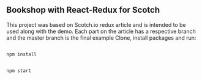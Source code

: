 ## Bookshop with React-Redux for Scotch

This project was based on Scotch.io redux article and is intended to be used along with the demo.
Each part on the article has a respective branch and the master branch is the final example
Clone, install packages and run:

```bash

npm install

```

```bash

npm start

```
